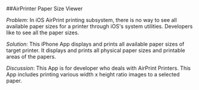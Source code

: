 ##AirPrinter Paper Size Viewer

*Problem*: In iOS AirPrint printing subsystem, there is no way to see all available paper sizes for a printer through iOS's system utilities.  Developers like to see all the paper sizes.

*Solution*: This iPhone App displays and prints all available paper sizes of target printer. It displays and prints all physical paper sizes and printable areas of the papers.

*Discussion*: This App is for developer who deals with AirPrint Printers. This App includes printing various width x height ratio images to a selected paper. 


